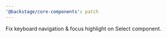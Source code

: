 ```yaml
---
'@backstage/core-components': patch
---
```


Fix keyboard navigation & focus highlight on Select component.
